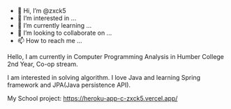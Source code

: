 - 👋 Hi, I’m @zxck5
- 👀 I’m interested in ...
- 🌱 I’m currently learning ...
- 💞️ I’m looking to collaborate on ...
- 📫 How to reach me ...

<!---
zxck5/zxck5 is a ✨ special ✨ repository because its `README.md` (this file) appears on your GitHub profile.
You can click the Preview link to take a look at your changes.
--->

Hello, I am currently in Computer Programming Analysis in Humber College 2nd Year, Co-op stream.

I am interested in solving algorithm.
I love Java and learning Spring framework and JPA(Java persistence API).

My School project:
https://heroku-app-c-zxck5.vercel.app/ 
